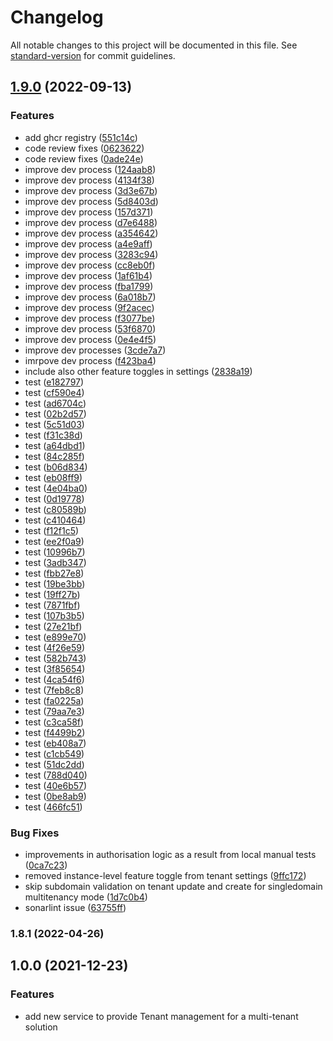 # Changelog

All notable changes to this project will be documented in this file. See [standard-version](https://github.com/conventional-changelog/standard-version) for commit guidelines.

## [1.9.0](https://github.com/virtualidentityag/vi-saas-tenantService/compare/v1.8.1...v1.9.0) (2022-09-13)


### Features

* add ghcr registry ([551c14c](https://github.com/virtualidentityag/vi-saas-tenantService/commit/551c14c53bdbde84584ca1a6775d22baa0ecebd2))
* code review fixes ([0623622](https://github.com/virtualidentityag/vi-saas-tenantService/commit/062362295608903f93715112b91eaac37519cf80))
* code review fixes ([0ade24e](https://github.com/virtualidentityag/vi-saas-tenantService/commit/0ade24e18620835ec7c6259d72f55288b9f402ec))
* improve dev process ([124aab8](https://github.com/virtualidentityag/vi-saas-tenantService/commit/124aab8009814cebc5680eeff78c70baea5339af))
* improve dev process ([4134f38](https://github.com/virtualidentityag/vi-saas-tenantService/commit/4134f38b5b1904da8b2a868a0d9f157beb3bc2d6))
* improve dev process ([3d3e67b](https://github.com/virtualidentityag/vi-saas-tenantService/commit/3d3e67bf15ff0b9a3a7ceafb9890dec23849822b))
* improve dev process ([5d8403d](https://github.com/virtualidentityag/vi-saas-tenantService/commit/5d8403de13206f64915c4f5510615306d324446b))
* improve dev process ([157d371](https://github.com/virtualidentityag/vi-saas-tenantService/commit/157d3718f23315a8d24c84927d2b29adba02e18a))
* improve dev process ([d7e6488](https://github.com/virtualidentityag/vi-saas-tenantService/commit/d7e648849172b36588a81f14d96bc984684617e1))
* improve dev process ([a354642](https://github.com/virtualidentityag/vi-saas-tenantService/commit/a354642d56be3ea31203e9e0f711385b507fc8e2))
* improve dev process ([a4e9aff](https://github.com/virtualidentityag/vi-saas-tenantService/commit/a4e9aff4b07d5712a82620daa3c9ab760978f584))
* improve dev process ([3283c94](https://github.com/virtualidentityag/vi-saas-tenantService/commit/3283c94157ae7dce7d1cfd25cc78b0b33fd1830e))
* improve dev process ([cc8eb0f](https://github.com/virtualidentityag/vi-saas-tenantService/commit/cc8eb0f435761142657a3270c47b41c2d7ac7bcb))
* improve dev process ([1af61b4](https://github.com/virtualidentityag/vi-saas-tenantService/commit/1af61b45b1888c24298cfd3af10026dc1df97a87))
* improve dev process ([fba1799](https://github.com/virtualidentityag/vi-saas-tenantService/commit/fba1799ffbc0470053f9026239a39da8b213e056))
* improve dev process ([6a018b7](https://github.com/virtualidentityag/vi-saas-tenantService/commit/6a018b78432cabe507d5200e3b24b470bc319d50))
* improve dev process ([9f2acec](https://github.com/virtualidentityag/vi-saas-tenantService/commit/9f2acec7cb217c2d413630effa5b3a07a469c946))
* improve dev process ([f3077be](https://github.com/virtualidentityag/vi-saas-tenantService/commit/f3077be008759863d6a1b3219fa1349ddf89b3cf))
* improve dev process ([53f6870](https://github.com/virtualidentityag/vi-saas-tenantService/commit/53f687017fca4b6c4427c07ddc44910b24b19f71))
* improve dev process ([0e4e4f5](https://github.com/virtualidentityag/vi-saas-tenantService/commit/0e4e4f5547fe813e6ad80fa618072c394e31b33d))
* improve dev processes ([3cde7a7](https://github.com/virtualidentityag/vi-saas-tenantService/commit/3cde7a7f1a90a804ed9f3c833d5d2e72d60f9cf4))
* imrpove dev process ([f423ba4](https://github.com/virtualidentityag/vi-saas-tenantService/commit/f423ba451211e7c3a64d0261139d0810f65387ba))
* include also other feature toggles in settings ([2838a19](https://github.com/virtualidentityag/vi-saas-tenantService/commit/2838a1927c939f753a0002d8df3e3fb528f82b07))
* test ([e182797](https://github.com/virtualidentityag/vi-saas-tenantService/commit/e18279710e927893190850dd08c50bc6f9781d0e))
* test ([cf590e4](https://github.com/virtualidentityag/vi-saas-tenantService/commit/cf590e4b60d541d09410319894e83b61336c296c))
* test ([ad6704c](https://github.com/virtualidentityag/vi-saas-tenantService/commit/ad6704c9cdaa20ec24f11adc9617b6fecc748610))
* test ([02b2d57](https://github.com/virtualidentityag/vi-saas-tenantService/commit/02b2d57aaff1262761c45357fee653f2d98773ed))
* test ([5c51d03](https://github.com/virtualidentityag/vi-saas-tenantService/commit/5c51d03cb463f5b68d3a1b35cc60b741332d84fe))
* test ([f31c38d](https://github.com/virtualidentityag/vi-saas-tenantService/commit/f31c38d529a9c55d595877e5cf264b61cdef23fb))
* test ([a64dbd1](https://github.com/virtualidentityag/vi-saas-tenantService/commit/a64dbd1ed93e06dc9d1e5febf4caf1776ae4abaa))
* test ([84c285f](https://github.com/virtualidentityag/vi-saas-tenantService/commit/84c285fab6d3e684e870cba795e422e75db803bd))
* test ([b06d834](https://github.com/virtualidentityag/vi-saas-tenantService/commit/b06d83415ea619de94d34f6caacee4d09ee056d6))
* test ([eb08ff9](https://github.com/virtualidentityag/vi-saas-tenantService/commit/eb08ff987d080aab2d1ad8dc14b8aa1a9b9d8ce3))
* test ([4e04ba0](https://github.com/virtualidentityag/vi-saas-tenantService/commit/4e04ba0496427757b352c78593c003725578c5b8))
* test ([0d19778](https://github.com/virtualidentityag/vi-saas-tenantService/commit/0d19778aaa381ec85447b8f89801ccda2e6d3290))
* test ([c80589b](https://github.com/virtualidentityag/vi-saas-tenantService/commit/c80589b23d3fa6aa25095abbc7cd8220b12eb3bc))
* test ([c410464](https://github.com/virtualidentityag/vi-saas-tenantService/commit/c410464de79d4b2c8d3f6bd4ffa42fd775ddffe8))
* test ([f12f1c5](https://github.com/virtualidentityag/vi-saas-tenantService/commit/f12f1c587ce16c9ca3db28458ba274e6422f8cab))
* test ([ee2f0a9](https://github.com/virtualidentityag/vi-saas-tenantService/commit/ee2f0a9bec49954aa7c7c98edf5dc5c5c2f22e91))
* test ([10996b7](https://github.com/virtualidentityag/vi-saas-tenantService/commit/10996b786455ba6172c7d89a987c034fc44e3399))
* test ([3adb347](https://github.com/virtualidentityag/vi-saas-tenantService/commit/3adb347841f68b79b8897fd2610f101a0f0305ae))
* test ([fbb27e8](https://github.com/virtualidentityag/vi-saas-tenantService/commit/fbb27e802686210d254f0878faa559e025a76b09))
* test ([19be3bb](https://github.com/virtualidentityag/vi-saas-tenantService/commit/19be3bb308993b4d3d13d5021cd72232de15bea3))
* test ([19ff27b](https://github.com/virtualidentityag/vi-saas-tenantService/commit/19ff27b00b005db9291abf3963aeb2d9a1cc9087))
* test ([7871fbf](https://github.com/virtualidentityag/vi-saas-tenantService/commit/7871fbf4e59253954f0c97ba679c8417df8947e7))
* test ([107b3b5](https://github.com/virtualidentityag/vi-saas-tenantService/commit/107b3b5557ce4ee0e44db055d87706e63b964c02))
* test ([27e21bf](https://github.com/virtualidentityag/vi-saas-tenantService/commit/27e21bfc4a8b5062579bae3f3f51a3d8242050e6))
* test ([e899e70](https://github.com/virtualidentityag/vi-saas-tenantService/commit/e899e70df7ed15ba693590787e85950200780bcd))
* test ([4f26e59](https://github.com/virtualidentityag/vi-saas-tenantService/commit/4f26e59c1cdc1e370bc16aecf8218b1d7f082dbe))
* test ([582b743](https://github.com/virtualidentityag/vi-saas-tenantService/commit/582b7439d778f488b5c1d273c7965f6343600c85))
* test ([3f85654](https://github.com/virtualidentityag/vi-saas-tenantService/commit/3f85654d550cf9e445ca5ab48f75ebe61515be8d))
* test ([4ca54f6](https://github.com/virtualidentityag/vi-saas-tenantService/commit/4ca54f6071e7baa122ea2c006013005dc6c66e8f))
* test ([7feb8c8](https://github.com/virtualidentityag/vi-saas-tenantService/commit/7feb8c81ca0aee506006ab0035162b2eccca3874))
* test ([fa0225a](https://github.com/virtualidentityag/vi-saas-tenantService/commit/fa0225ac600a2d2c88f678813bd596adb36d53cc))
* test ([79aa7e3](https://github.com/virtualidentityag/vi-saas-tenantService/commit/79aa7e31caed4e9a83bf354e09c36666ddc52334))
* test ([c3ca58f](https://github.com/virtualidentityag/vi-saas-tenantService/commit/c3ca58fcdd0bdb243e17380a47d9eb8fa5c73d85))
* test ([f4499b2](https://github.com/virtualidentityag/vi-saas-tenantService/commit/f4499b2900ac26f91d9c3f25101a1c2b39743754))
* test ([eb408a7](https://github.com/virtualidentityag/vi-saas-tenantService/commit/eb408a72336299c27622ad376fad5752f7ef6326))
* test ([c1cb549](https://github.com/virtualidentityag/vi-saas-tenantService/commit/c1cb549cd1f5020d657eaecd473555d4ba12944b))
* test ([51dc2dd](https://github.com/virtualidentityag/vi-saas-tenantService/commit/51dc2dd5163c32b0a3052e75b1e4e65e18a58b9a))
* test ([788d040](https://github.com/virtualidentityag/vi-saas-tenantService/commit/788d040b1844ad5fd8431fee5a8d1224e75b6a4c))
* test ([40e6b57](https://github.com/virtualidentityag/vi-saas-tenantService/commit/40e6b57805b78d788ad952444624064eb64c35ab))
* test ([0be8ab9](https://github.com/virtualidentityag/vi-saas-tenantService/commit/0be8ab9c1499a17fe74331a7cd924062ca680267))
* test ([466fc51](https://github.com/virtualidentityag/vi-saas-tenantService/commit/466fc516300e5cc83185f30ed7702323d8af1cf6))


### Bug Fixes

* improvements in authorisation logic as a result from local manual tests ([0ca7c23](https://github.com/virtualidentityag/vi-saas-tenantService/commit/0ca7c23e0b49eaf27da4798d961dcc328ebbbe09))
* removed instance-level feature toggle from tenant settings ([9ffc172](https://github.com/virtualidentityag/vi-saas-tenantService/commit/9ffc172462a510a8109aa64f289b55904b25255e))
* skip subdomain validation on tenant update and create for singledomain multitenancy mode ([1d7c0b4](https://github.com/virtualidentityag/vi-saas-tenantService/commit/1d7c0b4decf033d91241f11262964b9a71fa8154))
* sonarlint issue ([63755ff](https://github.com/virtualidentityag/vi-saas-tenantService/commit/63755ff5b72f8539c473dd2415d3f57d5cee2fd2))

### 1.8.1 (2022-04-26)

## 1.0.0 (2021-12-23)

### Features

* add new service to provide Tenant management for a multi-tenant solution